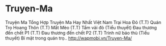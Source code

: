 Truyen-Ma
=========

Truyện Ma Tổng Hợp Truyện Ma Hay Nhất Việt Nam   Trại Hoa Đỏ (T.T)   Quán Trọ Hoang Thôn (T.T)   Mắt Mèo (T.T)   Tấm vải đỏ (Tiểu thuyết)   Đau thương đến chết P1 (T.T)   Đau thương đến chết P2 (T.T)   Trinh nữ báo thù (Tiểu thuyết)   Bí mật trong quán trọ.. http://wapmobi.vn/Truyen-Ma/
